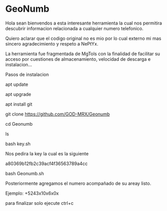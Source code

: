 # GeoNumb


Hola sean bienvendos a esta interesante herramienta la cual nos permitira descubrir informacion relacionada a cualquier numero telefonico.

Quiero aclarar que el codigo original no es mio por lo cual  externo mi mas sincero agradecimiento y respeto a NePtYx.

La herramienta fue fragmentada de MgTols con la finalidad de facilitar su acceso por cuestiones de almacenamiento, velocidad de descarga e instalacion...

Pasos de instalacion

apt update

apt upgrade

apt install git


git clone https://github.com/GOD-MRX/Geonumb


cd Geonumb

ls

bash key.sh

Nos pedira la key la cual es la siguiente

a80369b12fb2c39acf4f36563789a4cc


bash Geonumb.sh


Posteriormente agregamos el numero acompañado de su areay listo.

Ejemplo: +5243x10x6x0x


para finalizar solo ejecute ctrl+c


